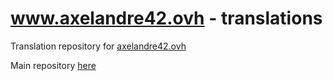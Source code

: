 # www.axelandre42.ovh - translations

Translation repository for [axelandre42.ovh](https://www.axelandre42.ovh)

Main repository [here](https://github.com/Axelandre42/website)
